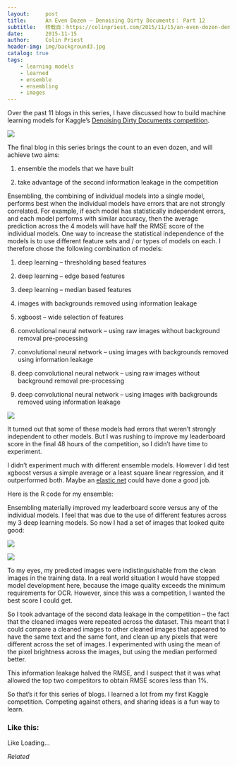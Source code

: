 ```yaml
---
layout:     post
title:      An Even Dozen – Denoising Dirty Documents： Part 12
subtitle:   转载自：https://colinpriest.com/2015/11/15/an-even-dozen-denoising-dirty-documents-part-12/
date:       2015-11-15
author:     Colin Priest
header-img: img/background3.jpg
catalog: true
tags:
    - learning models
    - learned
    - ensemble
    - ensembling
    - images
---
```


Over the past 11 blogs in this series, I have discussed how to build machine learning models for Kaggle’s [Denoising Dirty Documents competition](https://www.kaggle.com/c/denoising-dirty-documents).

[![](https://colinpriestdotcom.files.wordpress.com/2015/11/dozeneggs.jpg?w=300&h=207)
](https://colinpriestdotcom.files.wordpress.com/2015/11/dozeneggs.jpg)

The final blog in this series brings the count to an even dozen, and will achieve two aims:

1. ensemble the models that we have built

1. take advantage of the second information leakage in the competition


Ensembling, the combining of individual models into a single model, performs best when the individual models have errors that are not strongly correlated. For example, if each model has statistically independent errors, and each model performs with similar accuracy, then the average prediction across the 4 models will have half the RMSE score of the individual models. One way to increase the statistical independence of the models is to use different feature sets and / or types of models on each. I therefore chose the following combination of models:

1. deep learning – thresholding based features

1. deep learning – edge based features

1. deep learning – median based features

1. images with backgrounds removed using information leakage

1. xgboost – wide selection of features

1. convolutional neural network – using raw images without background removal pre-processing

1. convolutional neural network – using images with backgrounds removed using information leakage

1. deep convolutional neural network – using raw images without background removal pre-processing

1. deep convolutional neural network – using images with backgrounds removed using information leakage


[![](https://colinpriestdotcom.files.wordpress.com/2015/11/20151115-ensemble-structure.png?w=300&h=166)
](https://colinpriestdotcom.files.wordpress.com/2015/11/20151115-ensemble-structure.png)

It turned out that some of these models had errors that weren’t strongly independent to other models. But I was rushing to improve my leaderboard score in the final 48 hours of the competition, so I didn’t have time to experiment.

I didn’t experiment much with different ensemble models. However I did test xgboost versus a simple average or a least square linear regression, and it outperformed both. Maybe an [elastic net](http://web.stanford.edu/~hastie/TALKS/enet_talk.pdf) could have done a good job.

Here is the R code for my ensemble:

Ensembling materially improved my leaderboard score versus any of the individual models. I feel that was due to the use of different features across my 3 deep learning models. So now I had a set of images that looked quite good:

[![](https://colinpriestdotcom.files.wordpress.com/2015/11/20151115-output-1.png?w=300&h=158)
](https://colinpriestdotcom.files.wordpress.com/2015/11/20151115-output-1.png)

[![](https://colinpriestdotcom.files.wordpress.com/2015/11/20151115-output-2.png?w=300&h=233)
](https://colinpriestdotcom.files.wordpress.com/2015/11/20151115-output-2.png)

To my eyes, my predicted images were indistinguishable from the clean images in the training data. In a real world situation I would have stopped model development here, because the image quality exceeds the minimum requirements for OCR. However, since this was a competition, I wanted the best score I could get.

So I took advantage of the second data leakage in the competition – the fact that the cleaned images were repeated across the dataset. This meant that I could compare a cleaned images to other cleaned images that appeared to have the same text and the same font, and clean up any pixels that were different across the set of images. I experimented with using the mean of the pixel brightness across the images, but using the median performed better.

This information leakage halved the RMSE, and I suspect that it was what allowed the top two competitors to obtain RMSE scores less than 1%.

So that’s it for this series of blogs. I learned a lot from my first Kaggle competition. Competing against others, and sharing ideas is a fun way to learn.

### Like this:

Like Loading...


*Related*

